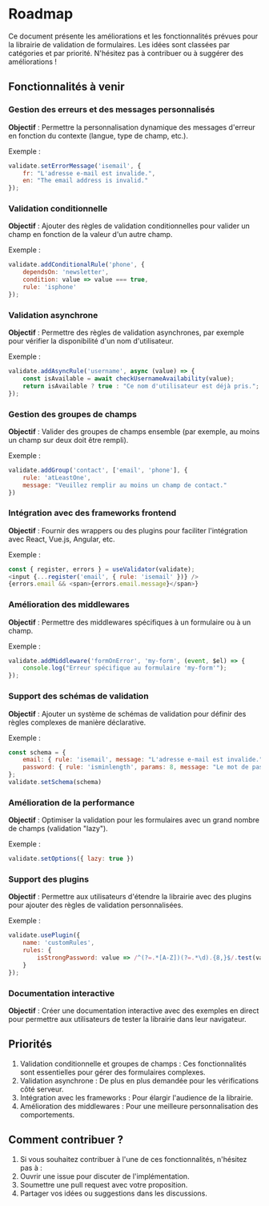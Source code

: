 # Roadmap

Ce document présente les améliorations et les fonctionnalités prévues pour la librairie de validation de formulaires. Les idées sont classées par catégories et par priorité. N'hésitez pas à contribuer ou à suggérer des améliorations !

## Fonctionnalités à venir

### Gestion des erreurs et des messages personnalisés

**Objectif** : Permettre la personnalisation dynamique des messages d'erreur en fonction du contexte (langue, type de champ, etc.).

Exemple : 
```Javascript
validate.setErrorMessage('isemail', {
    fr: "L'adresse e-mail est invalide.",
    en: "The email address is invalid."
});
```

### Validation conditionnelle

**Objectif** : Ajouter des règles de validation conditionnelles pour valider un champ en fonction de la valeur d'un autre champ.

Exemple : 
```Javascript
validate.addConditionalRule('phone', {
    dependsOn: 'newsletter',
    condition: value => value === true,
    rule: 'isphone'
});
```

### Validation asynchrone

**Objectif** : Permettre des règles de validation asynchrones, par exemple pour vérifier la disponibilité d'un nom d'utilisateur.

Exemple : 
```Javascript
validate.addAsyncRule('username', async (value) => {
    const isAvailable = await checkUsernameAvailability(value);
    return isAvailable ? true : "Ce nom d'utilisateur est déjà pris.";
});
```

### Gestion des groupes de champs

**Objectif** : Valider des groupes de champs ensemble (par exemple, au moins un champ sur deux doit être rempli).

Exemple : 
```Javascript
validate.addGroup('contact', ['email', 'phone'], {
    rule: 'atLeastOne',
    message: "Veuillez remplir au moins un champ de contact."
})
```

### Intégration avec des frameworks frontend

**Objectif** : Fournir des wrappers ou des plugins pour faciliter l'intégration avec React, Vue.js, Angular, etc.

Exemple : 
```Javascript
const { register, errors } = useValidator(validate);
<input {...register('email', { rule: 'isemail' })} />
{errors.email && <span>{errors.email.message}</span>}
```

### Amélioration des middlewares

**Objectif** : Permettre des middlewares spécifiques à un formulaire ou à un champ.

Exemple : 
```Javascript
validate.addMiddleware('formOnError', 'my-form', (event, $el) => {
    console.log("Erreur spécifique au formulaire 'my-form'");
});
```

### Support des schémas de validation

**Objectif** : Ajouter un système de schémas de validation pour définir des règles complexes de manière déclarative.

Exemple : 
```Javascript
const schema = {
    email: { rule: 'isemail', message: "L'adresse e-mail est invalide." },
    password: { rule: 'isminlength', params: 8, message: "Le mot de passe doit contenir au moins 8 caractères." }
};
validate.setSchema(schema)
```

### Amélioration de la performance

**Objectif** : Optimiser la validation pour les formulaires avec un grand nombre de champs (validation "lazy").

Exemple : 
```Javascript
validate.setOptions({ lazy: true })
```

### Support des plugins

**Objectif** : Permettre aux utilisateurs d'étendre la librairie avec des plugins pour ajouter des règles de validation personnalisées.

Exemple : 
```Javascript
validate.usePlugin({
    name: 'customRules',
    rules: {
        isStrongPassword: value => /^(?=.*[A-Z])(?=.*\d).{8,}$/.test(value)
    }
});
```

### Documentation interactive

**Objectif** : Créer une documentation interactive avec des exemples en direct pour permettre aux utilisateurs de tester la librairie dans leur navigateur.

## Priorités

1. Validation conditionnelle et groupes de champs : Ces fonctionnalités sont essentielles pour gérer des formulaires complexes.
2. Validation asynchrone : De plus en plus demandée pour les vérifications côté serveur.
3. Intégration avec les frameworks : Pour élargir l'audience de la librairie.
4. Amélioration des middlewares : Pour une meilleure personnalisation des comportements.

## Comment contribuer ?

1. Si vous souhaitez contribuer à l'une de ces fonctionnalités, n'hésitez pas à :
2. Ouvrir une issue pour discuter de l'implémentation.
3. Soumettre une pull request avec votre proposition.
4. Partager vos idées ou suggestions dans les discussions.
